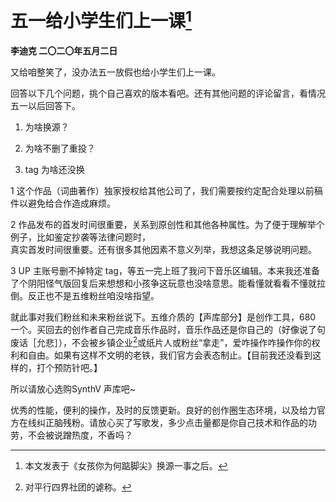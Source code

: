 # 五一给小学生们上一课[^1]
**李迪克	二〇二〇年五月二日**

又给咱整笑了，没办法五一放假也给小学生们上一课。

回答以下几个问题，挑个自己喜欢的版本看吧。还有其他问题的评论留言，看情况五一以后回答下。

1. 为啥换源？

2. 为啥不删了重投？

3. tag 为啥还没换

1 这个作品（词曲著作）独家授权给其他公司了，我们需要按约定配合处理以前稿件以避免给合作造成麻烦。

2 作品发布的首发时间很重要，关系到原创性和其他各种属性。为了便于理解举个例子，比如鉴定抄袭等法律问题时，  
真实首发时间很重要。还有很多其他因素不意义列举，我想这条足够说明问题。

3 UP 主账号删不掉特定 tag，等五一完上班了我问下音乐区编辑。本来我还准备了个阴阳怪气版回复后来想想和小孩争这玩意也没啥意思。能看懂就看看不懂就拉倒。反正也不是五维粉丝咱没啥指望。

就此事对我们粉丝和未来粉丝说下。五维介质的【声库部分】是创作工具，680 一个。买回去的创作者自己完成音乐作品时，音乐作品还是你自己的（好像说了句废话［允悲］），不会被乡镇企业[^2]或纸片人或粉丝“拿走”，爱咋操作咋操作你的权利和自由。如果有这样不文明的老铁，我们官方会表态制止。【目前我还没看到这样的，打个预防针吧。】

所以请放心选购SynthV 声库吧~

优秀的性能，便利的操作，及时的反馈更新。良好的创作圈生态环境，以及给力官方在线纠正脑残粉。请放心买了写歌发，多少点击量都是你自己技术和作品的功劳，不会被说蹭热度，不香吗？

[^1]: 本文发表于《女孩你为何踮脚尖》换源一事之后。
[^2]: 对平行四界社团的谑称。
